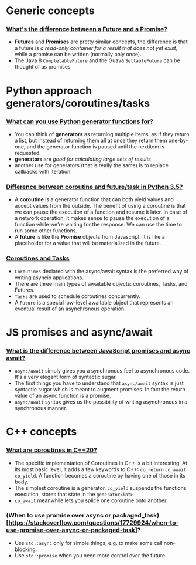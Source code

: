 # Generic concepts
### [What's the difference between a Future and a Promise?](https://stackoverflow.com/questions/14541975/whats-the-difference-between-a-future-and-a-promise)
- **Futures** and **Promises** are pretty similar concepts, the difference is that a future is *a read-only container for a result that does not yet exist*, while a promise can be written (normally only once).	
- The Java 8 `CompletableFuture` and the Guava `SettableFuture` can be thought of as promises


# Python approach generators/coroutines/tasks
### [What can you use Python generator functions for?](https://stackoverflow.com/questions/102535/what-can-you-use-python-generator-functions-for)
- You can think of **generators** as returning multiple items, as if they return a list, but instead of returning them all at once they return them one-by-one, and the generator function is paused until the nextitem is requested. 
- **generators** are *good for calculating large sets of results* 
- another use for generators (that is really the same) is to replace callbacks with iteration

### [Difference between coroutine and future/task in Python 3.5?](https://stackoverflow.com/questions/34753401/difference-between-coroutine-and-future-task-in-python-3-5)
- A **coroutine** is a generator function that can both yield values and accept values from the outside. The benefit of using a coroutine is that we can pause the execution of a function and resume it later. In case of a network operation, it makes sense to pause the execution of a function while we're waiting for the response. We can use the time to run some other functions.
- A **future** is like the **Promise** objects from Javascript. It is like a placeholder for a value that will be materialized in the future.

### [Coroutines and Tasks](https://docs.python.org/3/library/asyncio-task.html)
- `Coroutines` declared with the async/await syntax is the preferred way of writing asyncio applications.
- There are three main types of awaitable objects: coroutines, Tasks, and Futures.
- `Tasks` are used to schedule coroutines concurrently.
- A `Future` is a special low-level awaitable object that represents an eventual result of an asynchronous operation.


# JS promises and async/await
### [What is the difference between JavaScript promises and async await?](https://stackoverflow.com/questions/34401389/what-is-the-difference-between-javascript-promises-and-async-await)
- `async/await` simply gives you a synchronous feel to asynchronous code. It's a very elegant form of syntactic sugar.
- The first things you have to understand that `async/await` syntax is just syntactic sugar which is meant to augment promises. In fact the return value of an async function is a promise.
- `async/await` syntax gives us the possibility of writing asynchronous in a synchronous manner.




# C++ concepts
### [What are coroutines in C++20?](https://stackoverflow.com/questions/43503656/what-are-coroutines-in-c20)

- The specific implementation of Coroutines in C++ is a bit interesting. At its most basic level, it adds a few keywords to C++: `co_return` `co_await` `co_yield`. A function becomes a coroutine by having one of those in its body.
- The simplest coroutine is a generator. `co_yield` suspends the functions execution, stores that state in the `generator<int>`
- `co_await` meanwhile lets you splice one coroutine onto another.

### (When to use promise over async or packaged_task)[https://stackoverflow.com/questions/17729924/when-to-use-promise-over-async-or-packaged-task]?
- Use `std::async` only for simple things, e.g. to make some call non-blocking.
- Use `std::promise` when you need more control over the future.
